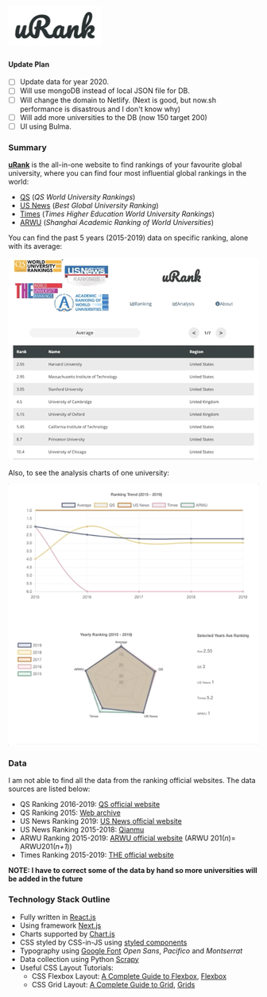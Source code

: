 # [![Screenshot](static/readme0.png)](https://urank.now.sh)

#### Update Plan 
- [ ] Update data for year 2020.
- [ ] Will use mongoDB instead of local JSON file for DB.
- [ ] Will change the domain to Netlify. (Next is good, but now.sh performance is disastrous and I don't know why)
- [ ] Will add more universities to the DB (now 150 target 200)
- [ ] UI using Bulma.

### Summary

**[uRank](https://urank.now.sh)** is the all-in-one website to find rankings of your favourite global university, where you can find four most influential global rankings in the world:

- [QS](https://www.topuniversities.com) (*QS World University Rankings*)
- [US News](https://www.usnews.com/education/best-global-universities) (*Best Global University Ranking*)
- [Times](https://www.timeshighereducation.com) (*Times Higher Education World University Rankings*)
- [ARWU](http://www.shanghairanking.com) (*Shanghai Academic Ranking of World Universities*)

You can find the past 5 years (2015-2019) data on specific ranking, alone with its average:

![Screenshot](static/readme1.gif)

Also, to see the analysis charts of one university:

![Screenshot](static/readme2.gif)


### Data

I am not able to find all the data from the ranking official websites. The data sources are listed below:

* QS Ranking 2016-2019: [QS official website](https://www.topuniversities.com/university-rankings/world-university-rankings/2019)
* QS Ranking 2015: [Web archive](https://web.archive.org)
* US News Ranking 2019: [US News official website](https://www.usnews.com/education/best-global-universities/rankings)
* US News Ranking 2015-2018: [Qianmu](http://www.qianmu.org)
* ARWU Ranking 2015-2019: [ARWU official website](http://www.shanghairanking.com/ARWU2018.html) (ARWU 201(*n*)= ARWU201(*n+1*))
* Times Ranking 2015-2019: [THE official website](https://www.timeshighereducation.com/world-university-rankings/2019/world-ranking#!/page/0/length/25/sort_by/rank/sort_order/asc/cols/stats)

**NOTE: I have to correct some of the data by hand so more universities will be added in the future**


### Technology Stack Outline

* Fully written in [React.js](https://reactjs.org)
* Using framework [Next.js](https://nextjs.org)
* Charts supported by [Chart.js](https://www.chartjs.org)
* CSS styled by CSS-in-JS using [styled components](https://www.styled-components.com)
* Typography using [Google Font](https://fonts.google.com/?selection.family=Open+Sans|Pacifico) *Open Sans*, *Pacifico* and *Montserrat*
* Data collection using Python [Scrapy](https://scrapy.org)
* Useful CSS Layout Tutorials:
  * CSS Flexbox Layout: [A Complete Guide to Flexbox](https://css-tricks.com/snippets/css/a-guide-to-flexbox/), [Flexbox](https://developer.mozilla.org/en-US/docs/Learn/CSS/CSS_layout/Flexbox)
  * CSS Grid Layout: [A Complete Guide to Grid](https://css-tricks.com/snippets/css/complete-guide-grid/), [Grids](https://developer.mozilla.org/en-US/docs/Learn/CSS/CSS_layout/Grids)

